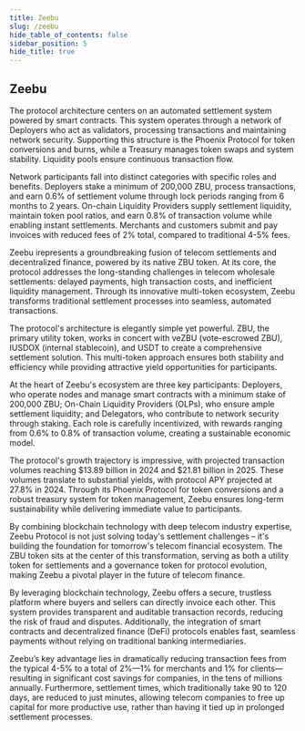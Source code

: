 ```yaml
---
title: Zeebu
slug: /zeebu
hide_table_of_contents: false
sidebar_position: 5
hide_title: true
---
```

<h2> Zeebu </h2>

The protocol architecture centers on an automated settlement system powered by smart contracts. This system operates through a network of Deployers who act as validators, processing transactions and maintaining network security. Supporting this structure is the Phoenix Protocol for token conversions and burns, while a Treasury manages token swaps and system stability. Liquidity pools ensure continuous transaction flow.

Network participants fall into distinct categories with specific roles and benefits. Deployers stake a minimum of 200,000 ZBU, process transactions, and earn 0.6% of settlement volume through lock periods ranging from 6 months to 2 years. On-chain Liquidity Providers supply settlement liquidity, maintain token pool ratios, and earn 0.8% of transaction volume while enabling instant settlements. Merchants and customers submit and pay invoices with reduced fees of 2% total, compared to traditional 4-5% fees.

Zeebu irepresents a groundbreaking fusion of telecom settlements and decentralized finance, powered by its native ZBU token. At its core, the protocol addresses the long-standing challenges in telecom wholesale settlements: delayed payments, high transaction costs, and inefficient liquidity management. Through its innovative multi-token ecosystem, Zeebu transforms traditional settlement processes into seamless, automated transactions.

The protocol's architecture is elegantly simple yet powerful. ZBU, the primary utility token, works in concert with veZBU (vote-escrowed ZBU), IUSDOX (internal stablecoin), and USDT to create a comprehensive settlement solution. This multi-token approach ensures both stability and efficiency while providing attractive yield opportunities for participants.

At the heart of Zeebu's ecosystem are three key participants: Deployers, who operate nodes and manage smart contracts with a minimum stake of 200,000 ZBU; On-Chain Liquidity Providers (OLPs), who ensure ample settlement liquidity; and Delegators, who contribute to network security through staking. Each role is carefully incentivized, with rewards ranging from 0.6% to 0.8% of transaction volume, creating a sustainable economic model.

The protocol's growth trajectory is impressive, with projected transaction volumes reaching $13.89 billion in 2024 and $21.81 billion in 2025. These volumes translate to substantial yields, with protocol APY projected at 27.8% in 2024. Through its Phoenix Protocol for token conversions and a robust treasury system for token management, Zeebu ensures long-term sustainability while delivering immediate value to participants.

By combining blockchain technology with deep telecom industry expertise, Zeebu Protocol is not just solving today's settlement challenges – it's building the foundation for tomorrow's telecom financial ecosystem. The ZBU token sits at the center of this transformation, serving as both a utility token for settlements and a governance token for protocol evolution, making Zeebu a pivotal player in the future of telecom finance.

By leveraging blockchain technology, Zeebu offers a secure, trustless platform where buyers and sellers can directly invoice each other. This system provides transparent and auditable transaction records, reducing the risk of fraud and disputes. Additionally, the integration of smart contracts and decentralized finance (DeFi) protocols enables fast, seamless payments without relying on traditional banking intermediaries.

Zeebu’s key advantage lies in dramatically reducing transaction fees from the typical 4-5% to a total of 2%—1% for merchants and 1% for clients—resulting in significant cost savings for companies, in the tens of millions annually. Furthermore, settlement times, which traditionally take 90 to 120 days, are reduced to just minutes, allowing telecom companies to free up capital for more productive use, rather than having it tied up in prolonged settlement processes.